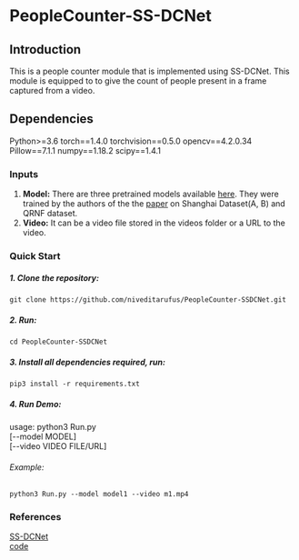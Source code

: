 # PeopleCounter-SS-DCNet

## Introduction
This is a people counter module  that is implemented using SS-DCNet. This module is equipped to to give the count of people present in a frame captured from a video.

## Dependencies
Python>=3.6
torch==1.4.0
torchvision==0.5.0
opencv==4.2.0.34
Pillow==7.1.1
numpy==1.18.2
scipy==1.4.1

### Inputs
1. **Model:** There are three pretrained models available [here](https://drive.google.com/drive/folders/1i7oVrxz8w4m7t0zQI7-qtv2__M0OSVp3?usp=sharing). They were trained by the authors of the the [paper](https://arxiv.org/abs/2001.01886) on Shanghai Dataset(A, B) and QRNF dataset.
2. **Video:** It can be a video file stored in the videos folder or a URL to the video.

### Quick Start

##### 1. Clone the repository:  
`git clone https://github.com/niveditarufus/PeopleCounter-SSDCNet.git`  
##### 2. Run:  
`cd PeopleCounter-SSDCNet`
##### 3. Install all dependencies required, run:  
`pip3 install -r requirements.txt`  
##### 4. Run Demo:      
usage: python3 Run.py  
				[--model MODEL]  
				[--video VIDEO FILE/URL]  
###### Example:  
`python3 Run.py --model model1 --video m1.mp4`

### References
[SS-DCNet](https://arxiv.org/abs/2001.01886)  
[code](https://github.com/xhp-hust-2018-2011/SS-DCNet)
